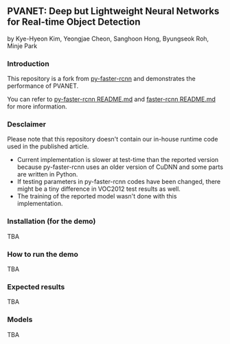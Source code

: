 ## PVANET: Deep but Lightweight Neural Networks for Real-time Object Detection
by Kye-Hyeon Kim, Yeongjae Cheon, Sanghoon Hong, Byungseok Roh, Minje Park

### Introduction
This repository is a fork from [py-faster-rcnn](https://github.com/rbgirshick/py-faster-rcnn) and demonstrates the performance of PVANET.

You can refer to [py-faster-rcnn README.md](https://github.com/rbgirshick/py-faster-rcnn/blob/master/README.md) and [faster-rcnn README.md](https://github.com/ShaoqingRen/faster_rcnn/blob/master/README.md) for more information.

### Desclaimer

Please note that this repository doesn't contain our in-house runtime code used in the published article.
- Current implementation is slower at test-time than the reported version because py-faster-rcnn uses an older version of CuDNN and some parts are written in Python.
- If testing parameters in py-faster-rcnn codes have been changed, there might be a tiny difference in VOC2012 test results as well.
- The training of the reported model wasn't done with this implementation.

### Installation (for the demo)
TBA

### How to run the demo
TBA

### Expected results
TBA

### Models
TBA

